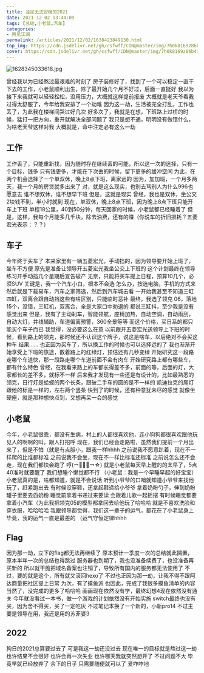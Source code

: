 ```yaml
---
title: 注定无法安稳的2021
date: 2021-12-02 13:44:09
tags: [总结,小老鼠,汽车]
categories: 
- 再见江湖
permalink: /articles/2021/12/02/1638423849130.html
top_img: https://cdn.jsdelivr.net/gh/csfwff/CDN@master/img/7h0k8169z86b43c5c7e7jnfkk.jpg
cover: https://cdn.jsdelivr.net/gh/csfwff/CDN@master/img/7h0k8169z86b43c5c7e7jnfkk.jpg
---
```

![1628345033618.jpg](https://cdn.jsdelivr.net/gh/csfwff/CDN@master/img/7h0k8169z86b43c5c7e7jnfkk.jpg)

曾经我以为已经熬过最艰难的时刻了
房子装修好了，找到了一个可以稳定一直干下去的工作，小老鼠顺利出生，除了最开始几个月不好过，后面一直挺好
我以为接下来我就可以轻轻松松，没用压力，大概就这样提前报废
大概就是老天爷看我过得太舒服了，今年给我安排了一个劫难
因为这一劫，生活被完全打乱，工作也丢了，为此我在楼梯间哭过好几次
好多次了，我就是在想，下班路上过桥的时候，猛打一把方向，重开就解决全部问题了
我只是想不通，明明没有做错什么，为啥老天爷这样对我
大概就是，命中注定必有这么一劫

## 工作
工作丢了，只能重新找，因为随时存在继续丢的可能，所以这一次的选择，只有一个目标，钱多
只有钱更多，才能在下次丢的时候，留下更多的缓冲空间
为此，在两个机会选择了一个单双休，晚上8点下班，离家远的
因为，加加班，一个月多两天，我一个月的房贷就多出来了
对，就是这么现实，也别去骂别人为什么996也愿意去
谁不想双休，谁不想早下班
但是，这就是现实
曾经，我也是双休，坐公交2块钱不到，半小时就到
现在，单双休，晚上8点下班，因为晚上8点下班只能开车上下班
单程18公里，40到50分钟，每天回家的时候，小老鼠都已经睡着了
但是，这样，我每个月能多几千块，除去油费，还有的赚（你说车的折旧损耗？五菱宏光表示：？？）


## 车子
今年终于买车了
本来家里有一辆五菱宏光，手动挡的，因为领导要开始上班了，坐车不方便
原先是准备让领导开五菱宏光我坐公交上下班的
这个计划最终在领导练习开手动挡几个星期后宣告破产
无奈，只能将买车提上日程，预算10几个，必须SUV
关键是，我一个汽车小白，根本不会选
怎么办，按选电脑，手机的方式来
然后就是下载易车，汽车之家筛选，然后到汽车城去看
一开始我甚至不知道三缸四缸，双离合跟自动挡这些有啥区别，只能临时恶补
最终，我选了领克 06，落地15个，没错，三缸机，双离合，全是大家口中劝退的
都说三缸抖，至少我是没有感觉出来
但是，我有了主动刹车，智能领航，座椅加热，自动空调，自动雨刮，自动大灯，并线辅助，车道偏离预警，360全景等等
而这个价格，买日系的都只能买个车子而已
我觉得，没必要这么在意
以前跟开五菱宏光送领导上下班的时候，看到路上的领克，那时候还不认识这个牌子，说这是啥车，以后绝对不会买这种车
结果……
也正因为买车了，所以换工作的时候也可以选择远的了
我也渐渐开始享受上下班的旅途，数着路上的红绿灯，预估还有几秒变绿
开始研究这一段路走哪个车道快，那一段路走哪个车道前面不会有肉车
开始研究路上都有哪些车，都有什么特色
曾经，在我看来路上的车都长得差不多，前面的等，后面的灯，大家都长的差不多，就标不一样
后来我才发现有一些还是有设计的，比如最熟悉的领克，日行灯是蛤蟆的两个长条，跟破二手车的圆的是不一样的
凯迪拉克的尾灯跟他的标是一样的，左右两个竖条
快到了的时候，还有种意犹未尽的感觉
就像坐硬座，就是那种想快点到，又想再呆一会的感觉

## 小老鼠
今年，小老鼠很乖，都没有生病，村上的人都很喜欢他，连小狗狗都很喜欢跟他玩
见人的啊啊的叫，跟人打招呼
现在，我们已经会走路啦，虽然我们提前一个月出来了，但是不怕（就是有点胆小，跟我一样hhhh
之前说我不愿意趴着，现在不一样爬的比谁都标准
之前说我不会坐，现在不一样比标准还标准
之前说怎么还不会走，现在我们都快会跑了
哼(￢︿̫̿￢☆)
就是小老鼠每天早上醒的的太早了，5点40准时就要醒了
我们想睡个懒觉都不行
（小老鼠：我是一个早睡早起的好宝宝）
小老鼠真的是，啥都知道，就是不会说话
听到小爷爷的口哨就知道小爷爷来找他玩了，赶紧跑出去
有时候没穿鞋，还拿起鞋递给小爷爷
拿着奶粉勺子，伸到奶粉罐子里要去舀奶粉
睡觉前拿着书递过来要读
会跟着儿歌一起摇摆
有时候睡觉都要拿着小汽车（为此我把领克05的模型都拿回去给他玩了哈哈哈
就是不喜欢洗脸和穿衣服，哈哈哈哈
我跟领导都觉得，我们这一辈子的运气，都花在了小老鼠身上
毕竟，我的运气一直是最差的
（运气守恒定律hhhh

## Flag
因为那一劫，立下的flag都无法再继续了
原本预计一季度一次的总结就此搁置，原本半年一次的总结也得跳过
服务器也到期了，我也没准备续费了，也没准备再买新的
所以就干脆把域名备案也注销了，导致所有国内的服务都无法使用了
不过，要的就是这个，所有就又滚回hexo了
不过也正因为那一劫，让我不得不跟阿达商量把社区提上日常
为次，有了摸鱼派
也因此，完成了我很多摸鱼清单的内容
当然了，没完成的更多了哈哈哈
画画现在依然没有学，最终幻想4现在依然没有通关
今年就没看过一本书，做一个游戏的计划依然没有开始实施
switch最终也没有买，因为舍不得买，买了一定吃灰
不过笔记本换了一个新的，小新pro14
不过主要是领导在用，我还是用的苏菲婆3

## 2022
狗日的2021总算要过去了
可是我这一劫还没过去
现在唯一的目标就是熬过这一劫
也许结果不会很好
也许会再一次失业
也许哪天我就突然想开了
不过问题不大
毕竟早就已经放弃了
余下的日子
只需要随便就可以了
爱咋咋地